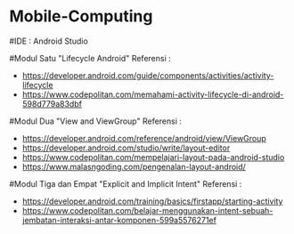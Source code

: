 # Mobile-Computing

#IDE : Android Studio

#Modul Satu "Lifecycle Android"
 Referensi :
 - https://developer.android.com/guide/components/activities/activity-lifecycle
 - https://www.codepolitan.com/memahami-activity-lifecycle-di-android-598d779a83dbf


#Modul Dua "View and ViewGroup"
 Referensi :
 - https://developer.android.com/reference/android/view/ViewGroup
 - https://developer.android.com/studio/write/layout-editor
 - https://www.codepolitan.com/mempelajari-layout-pada-android-studio
 - https://www.malasngoding.com/pengenalan-layout-android/
           
           
#Modul Tiga dan Empat "Explicit and Implicit Intent" 
 Referensi :
 - https://developer.android.com/training/basics/firstapp/starting-activity
 - https://www.codepolitan.com/belajar-menggunakan-intent-sebuah-jembatan-interaksi-antar-komponen-599a5576271ef
